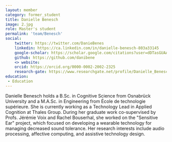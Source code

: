 ```yaml
---
layout: member
category: former_student
title: Danielle Benesch
image: 2.jpg
role: Master's student
permalink: 'team/Benesch'
social:
    twitter: https://twitter.com/DanieBenes
    linkedin: https://ca.linkedin.com/in/danielle-benesch-803a33145
    google-scholar: https://scholar.google.com/citations?user=dDTasGUAAAAJ
    github: https://github.com/danibene
    <> website:
    orcid: https://orcid.org/0000-0002-2002-2325
    research-gate: https://www.researchgate.net/profile/Danielle_Benesch
education:
 - Education
---
```


Danielle Benesch holds a B.Sc. in Cognitive Science from Osnabrück University and a M.A.Sc. in Engineering from École de technologie supérieure. She is currently working as a Technology Lead in Applied Cognition at Thales Group. During her graduate work co-supervised by Profs. Jérémie Voix and Rachel Bouserhal, she worked on the "Sensitive Ear" project, which focused on developing a wearable technology for managing decreased sound tolerance. Her research interests include audio processing, affective computing, and assistive technology design.
